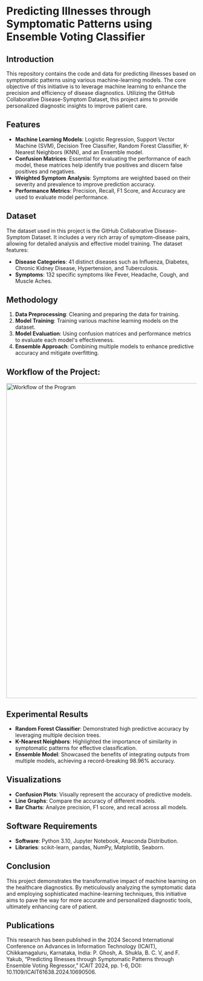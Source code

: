 # Predicting Illnesses through Symptomatic Patterns using Ensemble Voting Classifier

## Introduction

This repository contains the code and data for predicting illnesses based on symptomatic patterns using various machine-learning models. The core objective of this initiative is to leverage machine learning to enhance the precision and efficiency of disease diagnostics. Utilizing the GitHub Collaborative Disease-Symptom Dataset, this project aims to provide personalized diagnostic insights to improve patient care.

## Features

- **Machine Learning Models**: Logistic Regression, Support Vector Machine (SVM), Decision Tree Classifier, Random Forest Classifier, K-Nearest Neighbors (KNN), and an Ensemble model.
- **Confusion Matrices**: Essential for evaluating the performance of each model, these matrices help identify true positives and discern false positives and negatives.
- **Weighted Symptom Analysis**: Symptoms are weighted based on their severity and prevalence to improve prediction accuracy.
- **Performance Metrics**: Precision, Recall, F1 Score, and Accuracy are used to evaluate model performance.

## Dataset

The dataset used in this project is the GitHub Collaborative Disease-Symptom Dataset. It includes a very rich array of symptom-disease pairs, allowing for detailed analysis and effective model training. The dataset features:
- **Disease Categories**: 41 distinct diseases such as Influenza, Diabetes, Chronic Kidney Disease, Hypertension, and Tuberculosis.
- **Symptoms**: 132 specific symptoms like Fever, Headache, Cough, and Muscle Aches.

## Methodology

1. **Data Preprocessing**: Cleaning and preparing the data for training.
2. **Model Training**: Training various machine learning models on the dataset.
3. **Model Evaluation**: Using confusion matrices and performance metrics to evaluate each model's effectiveness.
4. **Ensemble Approach**: Combining multiple models to enhance predictive accuracy and mitigate overfitting.

## Workflow of the Project:

<img width="834" alt="Workflow of the Program" src="https://github.com/PrantikGhosh/Predicting_Illnesses_through_Ensemble_Voting_Classifier_Machine-Learning/assets/84172492/849980d4-70af-4d5a-941e-8324f1464e95">

## Experimental Results

- **Random Forest Classifier**: Demonstrated high predictive accuracy by leveraging multiple decision trees.
- **K-Nearest Neighbors**: Highlighted the importance of similarity in symptomatic patterns for effective classification.
- **Ensemble Model**: Showcased the benefits of integrating outputs from multiple models, achieving a record-breaking 98.96% accuracy.

## Visualizations

- **Confusion Plots**: Visually represent the accuracy of predictive models.
- **Line Graphs**: Compare the accuracy of different models.
- **Bar Charts**: Analyze precision, F1 score, and recall across all models.

## Software Requirements

- **Software**: Python 3.10, Jupyter Notebook, Anaconda Distribution.
- **Libraries**: scikit-learn, pandas, NumPy, Matplotlib, Seaborn.

## Conclusion

This project demonstrates the transformative impact of machine learning on the healthcare diagnostics. By meticulously analyzing the symptomatic data and employing sophisticated machine-learning techniques, this initiative aims to pave the way for more accurate and personalized diagnostic tools, ultimately enhancing care of patient.

## Publications

This research has been published in the 2024 Second International Conference on Advances in Information Technology (ICAIT), Chikkamagaluru, Karnataka, India:
P. Ghosh, A. Shukla, B. C. V, and F. Yakub, “Predicting Illnesses through Symptomatic Patterns through Ensemble Voting Regressor,” ICAIT 2024, pp. 1-6, DOI: 10.1109/ICAIT61638.2024.10690506.
